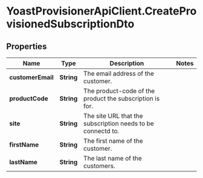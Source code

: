 # YoastProvisionerApiClient.CreateProvisionedSubscriptionDto

## Properties
Name | Type | Description | Notes
------------ | ------------- | ------------- | -------------
**customerEmail** | **String** | The email address of the customer. | 
**productCode** | **String** | The product-code of the product the subscription is for. | 
**site** | **String** | The site URL that the subscription needs to be connectd to. | 
**firstName** | **String** | The first name of the customer. | 
**lastName** | **String** | The last name of the customers. | 
